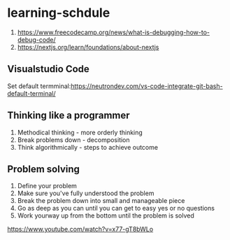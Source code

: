 # learning-schdule

1. https://www.freecodecamp.org/news/what-is-debugging-how-to-debug-code/
2. https://nextjs.org/learn/foundations/about-nextjs

## Visualstudio Code
Set default termminal:https://neutrondev.com/vs-code-integrate-git-bash-default-terminal/

## Thinking like a programmer
1. Methodical thinking - more orderly thinking
2. Break problems down - decomposition
3. Think algorithmically - steps to achieve outcome

## Problem solving
1. Define your problem
2. Make sure you've fully understood the problem
3. Break the problem down into small and manageable piece
4. Go as deep as you can until you can get to easy yes or no questions
5. Work yourway up from the bottom until the problem is solved

https://www.youtube.com/watch?v=x77-gT8bWLo

